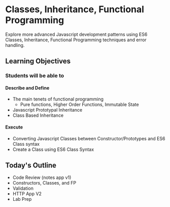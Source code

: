 # Classes, Inheritance, Functional Programming

Explore more advanced Javascript development patterns using ES6 Classes, Inheritance, Functional Programming techniques and error handling.

## Learning Objectives

### Students will be able to

#### Describe and Define

- The main tenets of functional programming
  - Pure functions, Higher Order Functions, Immutable State
- Javascript Prototypal Inheritance
- Class Based Inheritance

#### Execute

- Converting Javascript Classes between Constructor/Prototypes and ES6 Class syntax
- Create a Class using ES6 Class Syntax

## Today's Outline
- Code Review (notes app v1)
- Constructors, Classes, and FP
- Validation
- HTTP App V2
- Lab Prep
